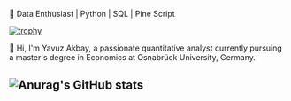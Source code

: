 🚀 Data Enthusiast | Python | SQL | Pine Script

[![trophy](https://github-profile-trophy.vercel.app/?username=YavuzAkbay)](https://github.com/ryo-ma/github-profile-trophy)

👋 Hi, I'm Yavuz Akbay, a passionate quantitative analyst currently pursuing a master's degree in Economics at Osnabrück University, Germany.

## ![Anurag's GitHub stats](https://github-readme-stats.vercel.app/api?username=YavuzAkbay&show_icons=true&theme=transparent)
